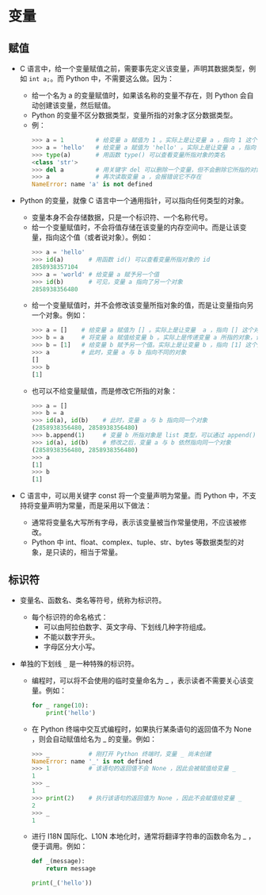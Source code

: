 # 变量

## 赋值

- C 语言中，给一个变量赋值之前，需要事先定义该变量，声明其数据类型，例如 `int a;`。而 Python 中，不需要这么做。因为：
  - 给一个名为 a 的变量赋值时，如果该名称的变量不存在，则 Python 会自动创建该变量，然后赋值。
  - Python 的变量不区分数据类型，变量所指的对象才区分数据类型。
  - 例：
    ```py
    >>> a = 1         # 给变量 a 赋值为 1 。实际上是让变量 a ，指向 1 这个 int 数据类型的对象
    >>> a = 'hello'   # 给变量 a 赋值为 'hello' 。实际上是让变量 a ，指向 'hello' 这个 str 数据类型的对象
    >>> type(a)       # 用函数 type() 可以查看变量所指对象的类名
    <class 'str'>
    >>> del a         # 用关键字 del 可以删除一个变量，但不会删除它所指的对象
    >>> a             # 再次读取变量 a ，会报错说它不存在
    NameError: name 'a' is not defined
    ```

- Python 的变量，就像 C 语言中一个通用指针，可以指向任何类型的对象。
  - 变量本身不会存储数据，只是一个标识符、一个名称代号。
  - 给一个变量赋值时，不会将值存储在该变量的内存空间中。而是让该变量，指向这个值（或者说对象）。例如：
    ```py
    >>> a = 'hello'
    >>> id(a)       # 用函数 id() 可以查看变量所指对象的 id
    2858938357104
    >>> a = 'world' # 给变量 a 赋予另一个值
    >>> id(b)       # 可见，变量 a 指向了另一个对象
    2858938356480
    ```
  - 给一个变量赋值时，并不会修改该变量所指对象的值，而是让变量指向另一个对象。例如：
    ```py
    >>> a = []    # 给变量 a 赋值为 [] 。实际上是让变量  a ，指向 [] 这个对象
    >>> b = a     # 将变量 a 赋值给变量 b 。实际上是传递变量 a 所指的对象，让变量 b 也指向 [] 这个对象
    >>> b = [1]   # 给变量 b 赋予另一个值。实际上是让变量 b ，指向 [1] 这个对象
    >>> a         # 此时，变量 a 与 b 指向不同的对象
    []
    >>> b
    [1]
    ```
  - 也可以不给变量赋值，而是修改它所指的对象：
    ```py
    >>> a = []
    >>> b = a
    >>> id(a), id(b)    # 此时，变量 a 与 b 指向同一个对象
    (2858938356480, 2858938356480)
    >>> b.append(1)     # 变量 b 所指对象是 list 类型，可以通过 append() 方法修改该对象
    >>> id(a), id(b)    # 修改之后，变量 a 与 b 依然指向同一个对象
    (2858938356480, 2858938356480)
    >>> a
    [1]
    >>> b
    [1]
    ```

- C 语言中，可以用关键字 const 将一个变量声明为常量。而 Python 中，不支持将变量声明为常量，而是采用以下做法：
  - 通常将变量名大写所有字母，表示该变量被当作常量使用，不应该被修改。
  - Python 中 int、float、complex、tuple、str、bytes 等数据类型的对象，是只读的，相当于常量。

## 标识符

- 变量名、函数名、类名等符号，统称为标识符。
  - 每个标识符的命名格式：
    - 可以由阿拉伯数字、英文字母、下划线几种字符组成。
    - 不能以数字开头。
    - 字母区分大小写。

- 单独的下划线 `_` 是一种特殊的标识符。
  - 编程时，可以将不会使用的临时变量命名为 _ ，表示读者不需要关心该变量。例如：
    ```py
    for _ range(10):
        print('hello')
    ```
  - 在 Python 终端中交互式编程时，如果执行某条语句的返回值不为 None ，则会自动赋值给名为 _ 的变量。例如：
    ```py
    >>> _           # 刚打开 Python 终端时，变量 _ 尚未创建
    NameError: name '_' is not defined
    >>> 1           # 该语句的返回值不会 None ，因此会被赋值给变量 _
    1
    >>> _
    1
    >>> print(2)    # 执行该语句的返回值为 None ，因此不会赋值给变量 _
    2
    >>> _
    1
    ```
  - 进行 I18N 国际化、L10N 本地化时，通常将翻译字符串的函数命名为 _ ，便于调用。例如：
    ```py
    def _(message):
        return message

    print(_('hello'))
    ```

